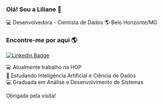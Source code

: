 ### Olá! Sou a Liliane 👋

💻 Desenvolvedora - Cientista de Dados 🌎 Belo Horizonte/MG

### Encontre-me por aqui 🌎

[![Linkedin Badge](https://img.shields.io/badge/-LilianeAquino-yellow?style=flat-square&logo=Linkedin&logoColor=white&link=https://www.linkedin.com/in/liliane-l-de-aquino-a2999898)](https://www.linkedin.com/in/liliane-l-de-aquino-a2999898)

💻 Atualmente trabalho na HOP<br>
:robot: Estudando Inteligência Artificial e Ciência de Dados<br>
💻 Graduada em Análise e Desenvolvimento de Sistemas<br>

Obrigada pela visita!
</samp>
